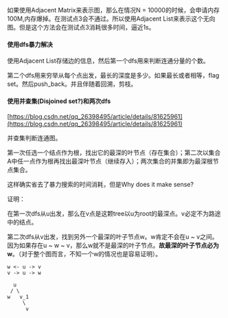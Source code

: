 如果使用Adjacent Matrix来表示图，那么在情况N = 10000的时候，会申请内存100M,内存爆掉。在测试点3会不通过。所以使用Adjacent List来表示这个无向图。但是这个方法会在测试点3消耗很多时间，逼近1s。

#### 使用dfs暴力解决

使用Adjacent List存储边的信息，然后第一个dfs用来判断连通分量的个数。

第二个dfs用来穷举从每个点出发，最长的深度是多少。如果最长或者相等，flag set。然后push_back。并且伴随着回溯，剪枝。

#### 使用并查集(Disjoined set?)和两次dfs

[https://blog.csdn.net/qq_26398495/article/details/81625961](https://blog.csdn.net/qq_26398495/article/details/81625961)

并查集判断连通图。

第一次任选一个结点作为根，找出它的最深的叶节点（存在集合）；第二次以集合A中任一点作为根再找出最深叶节点（继续存入）；两次集合的并集即为最深根节点集合。

这样确实省去了暴力搜索的时间消耗，但是Why does it make sense?

证明：

在第一次dfs从u出发，那么在v点是这颗tree以u为root的最深点。v必定不为路途中的结点。

第二次dfs从v出发，找到另外一个最深的叶子节点w。w肯定不会在u ~ v之间。因为如果存在u ~ w ~ v，那么w就不是最深的叶子节点。**故最深的叶子节点必为w**。（对于整个图而言，不知一个w的情况也是容易证明）。

    w <- u -> v
    v -> u -> w

      u 
     / \
    w   v_1 
         \
          v